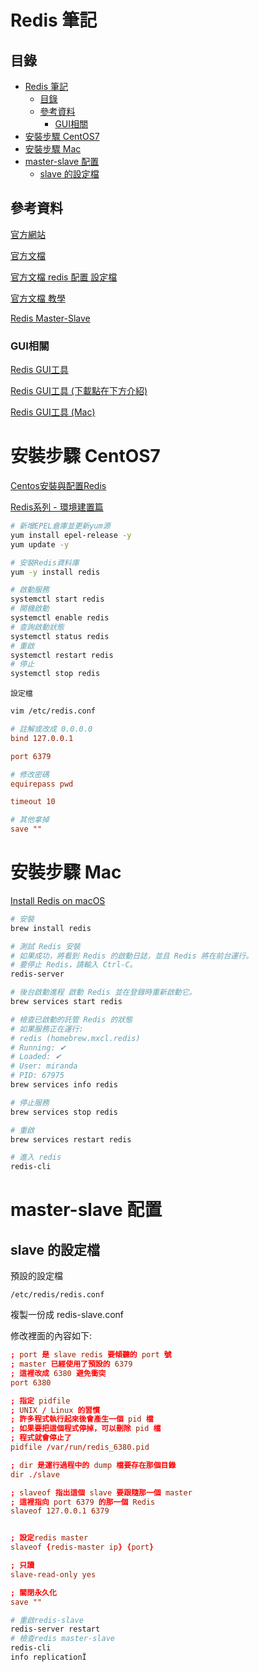 # Redis 筆記

## 目錄

- [Redis 筆記](#redis-筆記)
  - [目錄](#目錄)
  - [參考資料](#參考資料)
    - [GUI相關](#gui相關)
- [安裝步驟 CentOS7](#安裝步驟-centos7)
- [安裝步驟 Mac](#安裝步驟-mac)
- [master-slave 配置](#master-slave-配置)
  - [slave 的設定檔](#slave-的設定檔)

## 參考資料

[官方網站](https://redis.io/)

[官方文檔](https://redis.io/documentation)

[官方文檔 redis 配置 設定檔](https://redis.io/topics/config)

[官方文檔 教學](https://www.tutorialspoint.com/redis/index.htm)

[Redis Master-Slave](https://stevenitlife.blogspot.com/2018/09/redis-master-slave.html)

### GUI相關

[Redis GUI工具](https://tableplus.com/)

[Redis GUI工具 (下載點在下方介紹)](https://github.com/qishibo/AnotherRedisDesktopManager)

[Redis GUI工具 (Mac)](https://github.com/qishibo/AnotherRedisDesktopManager/releases)

# 安裝步驟 CentOS7

[Centos安裝與配置Redis](https://iter01.com/569100.html)

[Redis系列 - 環境建置篇](https://jed1978.github.io/2018/05/02/Redis-Environment-Installation-Configuration.html)

```bash
# 新增EPEL倉庫並更新yum源
yum install epel-release -y
yum update -y

# 安裝Redis資料庫
yum -y install redis

# 啟動服務
systemctl start redis
# 開機啟動
systemctl enable redis
# 查詢啟動狀態
systemctl status redis
# 重啟
systemctl restart redis
# 停止
systemctl stop redis
```

`設定檔`

```bash
vim /etc/redis.conf
```

```conf
# 註解或改成 0.0.0.0
bind 127.0.0.1

port 6379

# 修改密碼
equirepass pwd

timeout 10

# 其他拿掉
save ""
```

# 安裝步驟 Mac

[Install Redis on macOS](https://redis.io/docs/getting-started/installation/install-redis-on-mac-os/)

```bash
# 安裝
brew install redis

# 測試 Redis 安裝
# 如果成功，將看到 Redis 的啟動日誌，並且 Redis 將在前台運行。
# 要停止 Redis，請輸入 Ctrl-C。
redis-server

# 後台啟動進程 啟動 Redis 並在登錄時重新啟動它。
brew services start redis

# 檢查已啟動的託管 Redis 的狀態
# 如果服務正在運行:
# redis (homebrew.mxcl.redis)
# Running: ✔
# Loaded: ✔
# User: miranda
# PID: 67975
brew services info redis

# 停止服務
brew services stop redis

# 重啟
brew services restart redis

# 進入 redis
redis-cli
```

# master-slave 配置

## slave 的設定檔

預設的設定檔

```
/etc/redis/redis.conf
```

複製一份成 redis-slave.conf

修改裡面的內容如下:

```conf
; port 是 slave redis 要傾聽的 port 號
; master 已經使用了預設的 6379
; 這裡改成 6380 避免衝突
port 6380

; 指定 pidfile
; UNIX / Linux 的習慣
; 許多程式執行起來後會產生一個 pid 檔
; 如果要把這個程式停掉，可以刪除 pid 檔
; 程式就會停止了
pidfile /var/run/redis_6380.pid

; dir 是運行過程中的 dump 檔要存在那個目錄
dir ./slave

; slaveof 指出這個 slave 要跟隨那一個 master
; 這裡指向 port 6379 的那一個 Redis
slaveof 127.0.0.1 6379


; 設定redis master
slaveof {redis-master ip} {port}

; 只讀
slave-read-only yes

; 關閉永久化
save ""
```

```bash
# 重啟redis-slave
redis-server restart
# 檢查redis master-slave
redis-cli
info replicationÏ
```
